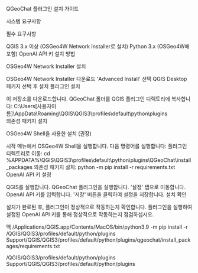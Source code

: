 QGeoChat 플러그인 설치 가이드

시스템 요구사항

필수 요구사항

QGIS 3.x 이상 (OSGeo4W Network Installer로 설치)
Python 3.x (OSGeo4W에 포함)
OpenAI API 키
설치 방법

OSGeo4W Network Installer 설치

OSGeo4W Network Installer 다운로드
'Advanced Install' 선택
QGIS Desktop 패키지 선택 후 설치
플러그인 설치

이 저장소를 다운로드합니다.
QGeoChat 폴더를 QGIS 플러그인 디렉토리에 복사합니다:
C:\Users[사용자이름]\AppData\Roaming\QGIS\QGIS3\profiles\default\python\plugins\
의존성 패키지 설치

OSGeo4W Shell을 사용한 설치 (권장)

시작 메뉴에서 OSGeo4W Shell을 실행합니다.
다음 명령어를 실행합니다:
플러그인 디렉토리로 이동:
cd %APPDATA%\QGIS\QGIS3\profiles\default\python\plugins\QGeoChat\install_packages
의존성 패키지 설치:
python -m pip install -r requirements.txt
OpenAI API 키 설정

QGIS를 실행합니다.
QGeoChat 플러그인을 실행합니다.
'설정' 탭으로 이동합니다.
OpenAI API 키를 입력합니다.
'저장' 버튼을 클릭하여 설정을 저장합니다.
설치 확인

설치가 완료된 후, 플러그인이 정상적으로 작동하는지 확인합니다. 플러그인을 실행하여 설정된 OpenAI API 키를 통해 정상적으로 작동하는지 점검하십시오.


맥
/Applications/QGIS.app/Contents/MacOS/bin/python3.9 -m pip install -r /QGIS/QGIS3/profiles/default/python/plugins Support/QGIS/QGIS3/profiles/default/python/plugins/qgeochat/install_packages/requirements.txt

/QGIS/QGIS3/profiles/default/python/plugins Support/QGIS/QGIS3/profiles/default/python/plugins
 
